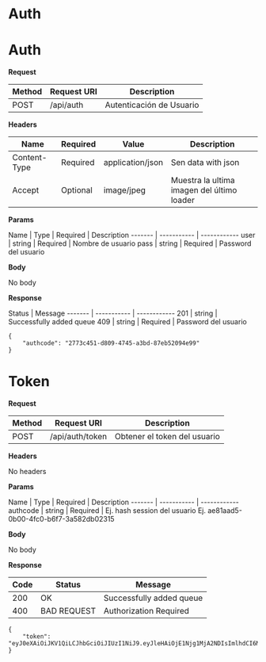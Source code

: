 Auth
============

# Auth

**Request**

 Method | Request URI | Description
------- | ----------- | ------------
POST | /api/auth | Autenticación de Usuario

**Headers**

Name | Required | Value | Description
---- | -------- | -------- | --------
Content-Type | Required | application/json | Sen data with json
Accept | Optional | image/jpeg | Muestra la ultima imagen del último loader

**Params**

 Name | Type | Required | Description
------- | ----------- | ------------
user | string | Required | Nombre de usuario
pass | string | Required | Password del usuario

**Body**

No body

**Response**

 Status | Message
------- | ----------- | ------------
201 | string | Successfully added queue
409 | string | Required | Password del usuario

```
{
    "authcode": "2773c451-d809-4745-a3bd-87eb52094e99"
}
```

# Token

**Request**

 Method | Request URI | Description
------- | ----------- | ------------
POST | /api/auth/token | Obtener el token del usuario

**Headers**

No headers

**Params**

 Name | Type | Required | Description
------- | ----------- | ------------
authcode | string | Required | Ej. hash session del usuario Ej. ae81aad5-0b00-4fc0-b6f7-3a582db02315

**Body**

No body

**Response**

 Code | Status | Message
------- | ----------- | ------------
200 | OK | Successfully added queue
400 | BAD REQUEST | Authorization Required

```
{
    "token": "eyJ0eXAiOiJKV1QiLCJhbGciOiJIUzI1NiJ9.eyJleHAiOjE1Njg1MjA2NDIsImlhdCI6MTUzNjk4NDY0Miwic3ViIjoiMjc3M2M0NTEtZDgwOS00NzQ1LWEzYmQtODdlYjUyMDk0ZTk5In0.LJN2uKJT8REBeH8WhljJAM3JGCiklXJS29Htn5SZP4A"
}
```
